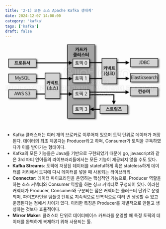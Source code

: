 ```yaml
---
title: '2-1) 오픈 소스 Apache Kafka 생태계'
date: 2024-12-07 14:00:00
category: 'kafka'
tags: ['kafka']
draft: false
---
```


<div align="left">
  <img src="./images/스크린샷 2024-12-07 오후 2.28.57.png" width="500px" />
</div>

</br>

- Kafka 클러스터는 여러 개의 브로커로 이루어져 있으며 토픽 단위로 데이터가 저장된다. 데이터의 최초 제공자는 Producer라고 하며, Consumer가 토픽을 구독하였다가 이를 받아가는 형태이다.
- Kafka의 모든 기능들은 Java를 기반으로 구현되었기 때문에 go, javascript와 같은 3rd 파티 언어들의 라이브러리들에서는 모든 기능이 제공되지 않을 수도 있다.
- **Kafka Streams**: 토픽에 저장된 데이터를 stateful하게 혹은 stateless하게 데이터를 처리해서 토픽에 다시 데이터를 넣을 때 사용되는 라이브러리.
- **Connector**: 데이터 파이프라인을 운영하는 핵심적인 기능으로, Producer 역할을 하는 소스 커넥터와 Consumer 역할을 하는 싱크 커넥터로 구성되어 있다. 이러한 커넥터가 Producer, Consumer와 구분되는 점은 커넥터는 클러스터 단위로 운영되며, 파이프라인을 템플릿 단위로 지속적으로 반복적으로 여러 번 생성할 수 있고 운영된다는 점에서 차이가 있다. 이러한 특징은 Producer를 개별적으로 만들고 생성하는 것보다 효율적이다.
- **Mirror Maker**: 클러스터 단위로 데이터베이스 카프라를 운영할 때 특정 토픽의 데이터를 완벽하게 복제하기 위해 사용되는 툴.